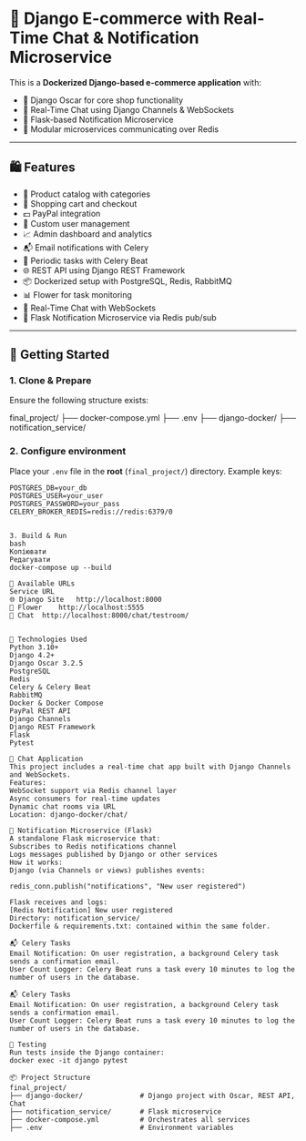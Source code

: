 # 🧱 Django E-commerce with Real-Time Chat & Notification Microservice

This is a **Dockerized Django-based e-commerce application** with:

- 🎯 Django Oscar for core shop functionality  
- 💬 Real-Time Chat using Django Channels & WebSockets  
- 🔔 Flask-based Notification Microservice  
- 🧩 Modular microservices communicating over Redis  

---

## 🛍 Features

- 🧾 Product catalog with categories  
- 🛒 Shopping cart and checkout  
- 💵 PayPal integration  
- 👥 Custom user management  
- 📈 Admin dashboard and analytics  
- 📬 Email notifications with Celery  
- 🔁 Periodic tasks with Celery Beat  
- 🌐 REST API using Django REST Framework  
- 📦 Dockerized setup with PostgreSQL, Redis, RabbitMQ  
- 📊 Flower for task monitoring  
- 💬 Real-Time Chat with WebSockets  
- 🔔 Flask Notification Microservice via Redis pub/sub  

---

## 🚀 Getting Started

### 1. Clone & Prepare

Ensure the following structure exists:

final_project/
├── docker-compose.yml
├── .env
├── django-docker/
├── notification_service/


### 2. Configure environment

Place your `.env` file in the **root** (`final_project/`) directory. Example keys:

```env
POSTGRES_DB=your_db
POSTGRES_USER=your_user
POSTGRES_PASSWORD=your_pass
CELERY_BROKER_REDIS=redis://redis:6379/0


3. Build & Run
bash
Копіювати
Редагувати
docker-compose up --build

🔗 Available URLs
Service	URL
🌐 Django Site	http://localhost:8000
🌼 Flower	http://localhost:5555
💬 Chat	http://localhost:8000/chat/testroom/


🚀 Technologies Used
Python 3.10+
Django 4.2+
Django Oscar 3.2.5
PostgreSQL
Redis
Celery & Celery Beat
RabbitMQ
Docker & Docker Compose
PayPal REST API
Django Channels
Django REST Framework
Flask
Pytest

💬 Chat Application
This project includes a real-time chat app built with Django Channels and WebSockets.
Features:
WebSocket support via Redis channel layer
Async consumers for real-time updates
Dynamic chat rooms via URL
Location: django-docker/chat/

🔔 Notification Microservice (Flask)
A standalone Flask microservice that:
Subscribes to Redis notifications channel
Logs messages published by Django or other services
How it works:
Django (via Channels or views) publishes events:

redis_conn.publish("notifications", "New user registered")

Flask receives and logs:
[Redis Notification] New user registered
Directory: notification_service/
Dockerfile & requirements.txt: contained within the same folder.

📬 Celery Tasks
Email Notification: On user registration, a background Celery task sends a confirmation email.
User Count Logger: Celery Beat runs a task every 10 minutes to log the number of users in the database.

📬 Celery Tasks
Email Notification: On user registration, a background Celery task sends a confirmation email.
User Count Logger: Celery Beat runs a task every 10 minutes to log the number of users in the database.

🧪 Testing
Run tests inside the Django container:
docker exec -it django pytest

📦 Project Structure
final_project/
├── django-docker/              # Django project with Oscar, REST API, Chat
├── notification_service/       # Flask microservice
├── docker-compose.yml          # Orchestrates all services
├── .env                        # Environment variables

